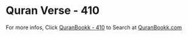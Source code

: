 # Quran Verse - 410 

For more infos, Click [QuranBookk - 410](https://www.quranbookk.com/quran/search?q=410) to Search at [QuranBookk.com](http://quranbookk.com/)